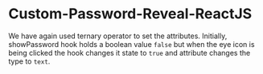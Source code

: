 # Custom-Password-Reveal-ReactJS
We have again used ternary operator to set the attributes. Initially, showPassword hook holds a boolean value `false` but when the eye icon is being clicked the hook changes it state to `true` and attribute changes the type to `text`.
